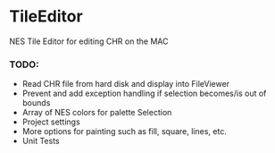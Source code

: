 # TileEditor
NES Tile Editor for editing CHR on the MAC

### TODO:
* Read CHR file from hard disk and display into FileViewer
* Prevent and add exception handling if selection becomes/is out of bounds
* Array of NES colors for palette Selection
* Project settings
* More options for painting such as fill, square, lines, etc.
* Unit Tests
